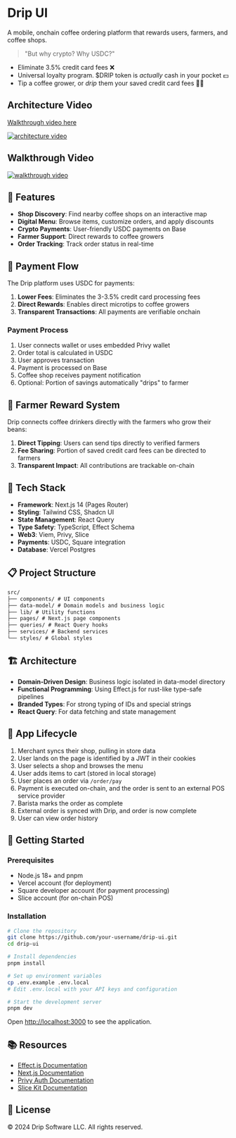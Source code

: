 # Drip UI

A mobile, onchain coffee ordering platform that rewards users, farmers, and coffee shops.

> "But why crypto? Why USDC?"

- Eliminate 3.5% credit card fees ❌
- Universal loyalty program. $DRIP token is _actually_ cash in your pocket 💵
- Tip a coffee grower, or _drip_ them your saved credit card fees 👨‍🌾

## Architecture Video

[Walkthrough video here](https://www.loom.com/share/12ff3ea9625f43d580f18ae0e89a110d?sid=433837d6-5371-4204-879c-c1b94077654e)

[![architecture video](https://github.com/user-attachments/assets/af4ea6ac-924f-4fce-b835-9c53af3bffc4)](https://www.loom.com/share/12ff3ea9625f43d580f18ae0e89a110d?sid=433837d6-5371-4204-879c-c1b94077654e)

## Walkthrough Video

[![walkthrough video](https://markdown-videos-api.jorgenkh.no/youtube/8GKjd1fyFA8.gif?width=480&height=320&duration=500)](https://youtu.be/8GKjd1fyFA8)

## 🚀 Features

- **Shop Discovery**: Find nearby coffee shops on an interactive map
- **Digital Menu**: Browse items, customize orders, and apply discounts
- **Crypto Payments**: User-friendly USDC payments on Base
- **Farmer Support**: Direct rewards to coffee growers
- **Order Tracking**: Track order status in real-time

## 💸 Payment Flow

The Drip platform uses USDC for payments:

1. **Lower Fees**: Eliminates the 3-3.5% credit card processing fees
2. **Direct Rewards**: Enables direct microtips to coffee growers
3. **Transparent Transactions**: All payments are verifiable onchain

### Payment Process

1. User connects wallet or uses embedded Privy wallet
2. Order total is calculated in USDC
3. User approves transaction
4. Payment is processed on Base
5. Coffee shop receives payment notification
6. Optional: Portion of savings automatically "drips" to farmer

## 🌱 Farmer Reward System

Drip connects coffee drinkers directly with the farmers who grow their beans:

1. **Direct Tipping**: Users can send tips directly to verified farmers
2. **Fee Sharing**: Portion of saved credit card fees can be directed to farmers
3. **Transparent Impact**: All contributions are trackable on-chain

## 🔧 Tech Stack

- **Framework**: Next.js 14 (Pages Router)
- **Styling**: Tailwind CSS, Shadcn UI
- **State Management**: React Query
- **Type Safety**: TypeScript, Effect Schema
- **Web3**: Viem, Privy, Slice
- **Payments**: USDC, Square integration
- **Database**: Vercel Postgres

## 📋 Project Structure

```markdown
src/
├── components/ # UI components
├── data-model/ # Domain models and business logic
├── lib/ # Utility functions
├── pages/ # Next.js page components
├── queries/ # React Query hooks
├── services/ # Backend services
└── styles/ # Global styles
```

## 🏗️ Architecture

- **Domain-Driven Design**: Business logic isolated in data-model directory
- **Functional Programming**: Using Effect.js for rust-like type-safe pipelines
- **Branded Types**: For strong typing of IDs and special strings
- **React Query**: For data fetching and state management

## 🔄 App Lifecycle

1. Merchant syncs their shop, pulling in store data
2. User lands on the page is identified by a JWT in their cookies
3. User selects a shop and browses the menu
4. User adds items to cart (stored in local storage)
5. User places an order via `/order/pay`
6. Payment is executed on-chain, and the order is sent to an external POS service provider
7. Barista marks the order as complete
8. External order is synced with Drip, and order is now complete
9. User can view order history

## 🚀 Getting Started

### Prerequisites

- Node.js 18+ and pnpm
- Vercel account (for deployment)
- Square developer account (for payment processing)
- Slice account (for on-chain POS)

### Installation

```bash
# Clone the repository
git clone https://github.com/your-username/drip-ui.git
cd drip-ui

# Install dependencies
pnpm install

# Set up environment variables
cp .env.example .env.local
# Edit .env.local with your API keys and configuration

# Start the development server
pnpm dev
```

Open [http://localhost:3000](http://localhost:3000) to see the application.

## 📚 Resources

- [Effect.js Documentation](https://effect.website/)
- [Next.js Documentation](https://nextjs.org/docs)
- [Privy Auth Documentation](https://docs.privy.io/)
- [Slice Kit Documentation](https://docs.slice.so/)

## 📝 License

© 2024 Drip Software LLC. All rights reserved.
